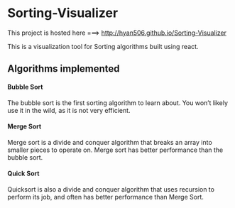 # Sorting-Visualizer
This project is hosted here ===> http://hyan506.github.io/Sorting-Visualizer

This is a visualization tool for Sorting algorithms built using react.


## Algorithms implemented

#### Bubble Sort
The bubble sort is the first sorting algorithm to learn about. You won’t likely use it in the wild, as it is not very efficient.
#### Merge Sort
Merge sort is a divide and conquer algorithm that breaks an array into smaller pieces to operate on. Merge sort has better performance than the bubble sort.
#### Quick Sort
Quicksort is also a divide and conquer algorithm that uses recursion to perform its job, and often has better performance than Merge Sort.